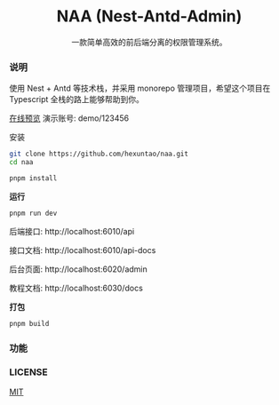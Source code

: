 <h1 align="center">NAA (Nest-Antd-Admin)</h1>

<p align="center">

</p>

<p align="center">一款简单高效的前后端分离的权限管理系统。</p>

### 说明

使用 Nest + Antd 等技术栈，并采用 monorepo 管理项目，希望这个项目在 Typescript 全栈的路上能够帮助到你。

[在线预览](https://naa.hexuntao.com) 演示账号: demo/123456

安装

```bash
git clone https://github.com/hexuntao/naa.git
cd naa

pnpm install
```

**运行**

```bash
pnpm run dev
```

后端接口: http://localhost:6010/api

接口文档: http://localhost:6010/api-docs

后台页面: http://localhost:6020/admin

教程文档: http://localhost:6030/docs


**打包**

```bash
pnpm build
```

### 功能

### LICENSE

[MIT](./LICENSE)
